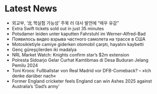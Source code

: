 # Latest News
-  외교부, ‘北 핵실험 가능성’ 주북 러 대사 발언에 “매우 유감”
-  Extra Swift tickets sold out in just 35 minutes
-  Potsdamer leiden unter kaputten Fahrstuhl im Werner-Alfred-Bad
-  Появилось видео взрыва частного самолета на трассе в США
-  Motosikletiyle camiye giderken otomobil çarptı, hayatını kaybetti
-  Genç güreşçilerden iki madalya
-  NRL Market Watch: Knights confirm star’s $2m extension
-  Polresta Sidoarjo Gelar Curhat Kamtibmas di Desa Buduran Jelang Pemilu 2024
-  Toni Kroos: Fußballstar von Real Madrid vor DFB-Comeback? – »Ich denke darüber nach«
-  Former England cricketer feels England can win Ashes 2025 against Australia’s ‘Dad’s army’
